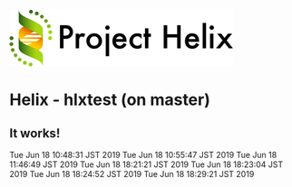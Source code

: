 <!--
  ~ Licensed to the Apache Software Foundation (ASF) under one or more
  ~ contributor license agreements.  See the NOTICE file distributed with
  ~ this work for additional information regarding copyright ownership.
  ~ The ASF licenses this file to You under the Apache License, Version 2.0
  ~ (the "License"); you may not use this file except in compliance with
  ~ the License.  You may obtain a copy of the License at
  ~
  ~      http://www.apache.org/licenses/LICENSE-2.0
  ~
  ~ Unless required by applicable law or agreed to in writing, software
  ~ distributed under the License is distributed on an "AS IS" BASIS,
  ~ WITHOUT WARRANTIES OR CONDITIONS OF ANY KIND, either express or implied.
  ~ See the License for the specific language governing permissions and
  ~ limitations under the License.
  -->
![helix-logo](./helix_logo.png)

Helix - hlxtest (on master)
=======================

It works!
----------
Tue Jun 18 10:48:31 JST 2019
Tue Jun 18 10:55:47 JST 2019
Tue Jun 18 11:46:49 JST 2019
Tue Jun 18 18:21:21 JST 2019
Tue Jun 18 18:23:04 JST 2019
Tue Jun 18 18:24:52 JST 2019
Tue Jun 18 18:29:21 JST 2019
